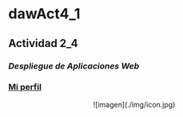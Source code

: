 # dawAct4_1
## Actividad 2_4
### **_Despliegue de Aplicaciones Web_**
<h3>
  <a href="https://github.com/CarloSzMz" alt="Logo" width="80" height="80">
  Mi perfil
  </a>
</h3>
<div align="center">
 ![imagen](./img/icon.jpg)
</div>
